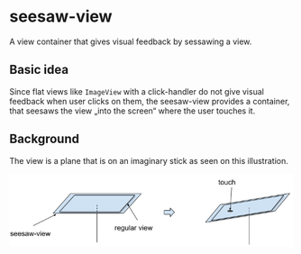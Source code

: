 # seesaw-view


A view container that gives visual feedback by sessawing a view.

## Basic idea

Since flat views like `ImageView` with a click-handler do not give visual feedback when user clicks on them, the seesaw-view provides a container, that seesaws the view „into the screen“ where the user touches it.

## Background

The view is a plane that is on an imaginary stick as seen on this illustration.

![seesaw-view](seesaw-view.png)




